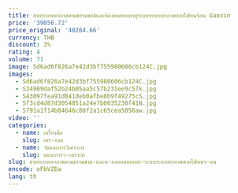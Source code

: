 ```yaml
---
title: สายระบายอากาศตามธรรมชาติและห้องทดสอบอายุระบบระบายอากาศสายไฟทนร้อน Gaoxin
price: '39056.72'
price_original: '40264.66'
currency: THB
discount: 3%
rating: 4
volume: 71
image: Sd6ad6f826a7e42d3bf755980606cb124C.jpg
images:
  - Sd6ad6f826a7e42d3bf755980606cb124C.jpg
  - S34909daf52b24b05aa5c57b231ee9c57k.jpg
  - S43097fea91d041deb0afbe8b9f49275cS.jpg
  - Sf3cd4d87d3054851a24e7b0035230f41N.jpg
  - S791a1f14b04646c88f2a1c65cea5056aw.jpg
video: ''
categories:
  - name: เครื่องมือ
    slug: เคร-องม
  - name: วัดและการวิเคราะห์
    slug: ดและการว-เคราะห
slug: สายระบายอากาศตามธรรมชาต-และห-องทดสอบอาย-ระบบระบายอากาศสายไฟทนร-อน
encode: oFbVZEw
lang: th
---
```

  